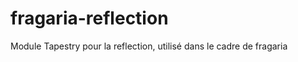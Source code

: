 
fragaria-reflection
===================

Module Tapestry pour la reflection, utilisé dans le cadre de fragaria
